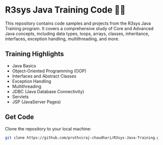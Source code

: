 # R3sys Java Training Code 🧑‍💻

This repository contains code samples and projects from the R3sys Java Training program. It covers a comprehensive study of Core and Advanced Java concepts, including data types, loops, arrays, classes, inheritance, interfaces, exception handling, multithreading, and more.

## Training Highlights

- Java Basics
- Object-Oriented Programming (OOP)
- Interfaces and Abstract Classes
- Exception Handling
- Multithreading
- JDBC (Java Database Connectivity)
- Servlets
- JSP (JavaServer Pages)
  
## Get Code

Clone the repository to your local machine:

```bash
git clone https://github.com/pruthviraj-chaudhari/R3sys-Java-Training.git
